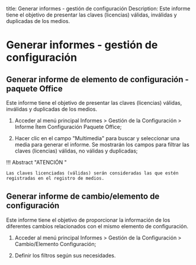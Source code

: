 title: Generar informes - gestión de configuración
Description: Este informe tiene el objetivo de presentar las claves (licencias) válidas, inválidas y duplicadas de los medios.
# Generar informes - gestión de configuración


Generar informe de elemento de configuración - paquete Office
-----------------------------------------------------------------

Este informe tiene el objetivo de presentar las claves (licencias) válidas,
inválidas y duplicadas de los medios.

1.  Acceder al menú principal Informes \> Gestión de la Configuración \> Informe
    Ítem Configuración Paquete Office;

2.  Hacer clic en el campo "Multimedia" para buscar y seleccionar una media para
    generar el informe. Se mostrarán los campos para filtrar las claves
    (licencias) válidas, no válidas y duplicadas;

!!! Abstract "ATENCIÓN "

    Las claves licenciadas (válidas) serán consideradas las que estén
    registradas en el registro de medios.

Generar informe de cambio/elemento de configuración
-------------------------------------------------------

Este informe tiene el objetivo de proporcionar la información de los diferentes
cambios relacionados con el mismo elemento de configuración.

1.  Acceder al menú principal Informes \> Gestión de la Configuración \>
    Cambio/Elemento Configuración;

2.  Definir los filtros según sus necesidades.



<!-- !!! tip "About"

    <b>Product/Version:</b> CITSmart | 8.00 &nbsp;&nbsp;
    <b>Updated:</b>01/24/2021 – Anna Martins
